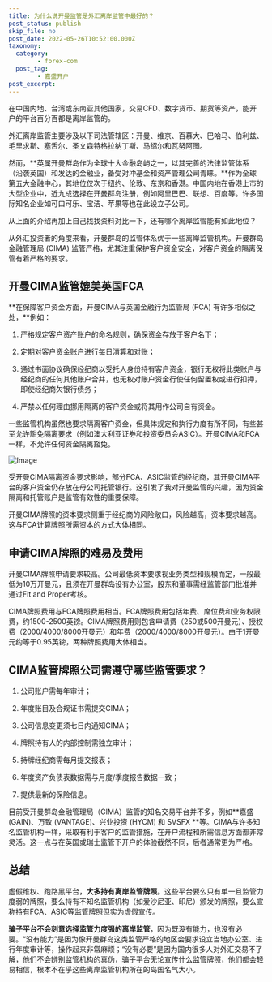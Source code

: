 ```yaml
---
title: 为什么说开曼监管是外汇离岸监管中最好的？
post_status: publish
skip_file: no
post_date: 2022-05-26T10:52:00.000Z
taxonomy:
  category:
        - forex-com
  post_tag:
        - 嘉盛开户
post_excerpt: 
---
```

在中国内地、台湾或东南亚其他国家，交易CFD、数字货币、期货等资产，能开户的平台百分百都是离岸监管的。

外汇离岸监管主要涉及以下司法管辖区：开曼、维京、百慕大、巴哈马、伯利兹、毛里求斯、塞舌尔、圣文森特格拉纳丁斯、马绍尔和瓦努阿图。

然而，**英属开曼群岛作为全球十大金融岛屿之一，以其完善的法律监管体系（沿袭英国）和发达的金融业，备受对冲基金和资产管理公司青睐。**作为全球第五大金融中心，其地位仅次于纽约、伦敦、东京和香港。中国内地在香港上市的大型企业中，近九成选择在开曼群岛注册，例如阿里巴巴、联想、百度等。许多国际知名企业如可口可乐、宝洁、苹果等也在此设立子公司。

从上面的介绍再加上自己找找资料对比一下，还有哪个离岸监管能有如此地位？

从外汇投资者的角度来看，开曼群岛的监管体系优于一些离岸监管机构。开曼群岛金融管理局 (CIMA) 监管严格，尤其注重保护客户资金安全，对客户资金的隔离保管有着严格的要求。

## 开曼CIMA监管媲美英国FCA

**在保障客户资金方面，开曼CIMA与英国金融行为监管局 (FCA) 有许多相似之处，**例如：

1. 严格规定客户资产账户的命名规则，确保资金存放于客户名下；

1. 定期对客户资金账户进行每日清算和对账；

1. 通过书面协议确保经纪商以受托人身份持有客户资金，银行无权将此类账户与经纪商的任何其他账户合并，也无权对账户资金行使任何留置权或进行扣押，即使经纪商欠银行债务；

1. 严禁以任何理由挪用隔离的客户资金或将其用作公司自有资金。

一些监管机构虽然也要求隔离客户资金，但具体规定和执行力度有所不同，有些甚至允许豁免隔离要求（例如澳大利亚证券和投资委员会ASIC）。开曼CIMA和FCA一样，不允许任何资金隔离豁免。

![Image](https://prod-files-secure.s3.us-west-2.amazonaws.com/39ed1227-6d7d-4570-be36-9ccd4a2c4241/bd849744-3fcb-4a37-8312-357962c8f065/image.png?X-Amz-Algorithm=AWS4-HMAC-SHA256&X-Amz-Content-Sha256=UNSIGNED-PAYLOAD&X-Amz-Credential=ASIAZI2LB4662QKGSTWJ%2F20250403%2Fus-west-2%2Fs3%2Faws4_request&X-Amz-Date=20250403T041356Z&X-Amz-Expires=3600&X-Amz-Security-Token=IQoJb3JpZ2luX2VjEHwaCXVzLXdlc3QtMiJHMEUCICpbJRirhgsctPFSo1foQzXftNjZO8ShwOgqHDkjL5eBAiEAu9TNuCeDfR9lkljLA7wpG%2FRME8IiaZhTSSqrFdxlAo4qiAQI5f%2F%2F%2F%2F%2F%2F%2F%2F%2F%2FARAAGgw2Mzc0MjMxODM4MDUiDPzdKeKPzgCRqTHn%2FCrcA5xD1StwFM72Lp2E8IvuVW9F69w7IRGBu1%2BKrZv%2BNjD9AHSIe2vmMQHwguUfH3vCoFi3xPBpwH2EjISXQEBYWrd%2Fexq%2B%2BfeKHzfPQZuFTslLb4qJBtj7RVTLLqii2Xn2CdMRDizOZ4AEKdNV97uVcj6wBsthoO%2F6q8xxqvmThCQue7zufw3v3rmgVYpJyRiSYbZVvBX8WvcKs2K4A139TaZDiUQUfpI4neXqCybrkBalaJar95%2F5wR5CEEdbi1f7LU%2BdQfxc5BJsjzdn7kcbY8O6e4A7pMewnIIzFuF%2F4UW7QbnSQzlp5fQWfFgT56aW7GGinY8lbgHoRzE8Yu0n5EU0Ny%2BzE5s50C74i0w9KxJnmmJCjlFApR4F%2FKOp%2FWrz56uJ1GU2%2Bh5GFZ5a5VHYyopMlJ07sFnnAv0Lc2WFKpb%2BM%2BIL7nsyLII140eIgWA8zlJPl85Xe2%2BdWWzEeY0bBur%2BxkJic9nTOrCT8GX4wHjgw3t%2BinAjc98G3nPPbixBcKAw34xWZPq2c%2Byx4hlX7UCuDmiB5EDFQN28yXC7ythc29J0%2Fl0yZFn7zB6QkTSXEmZNhXRBbWu%2BlTAWta2sIQHwBkCeSOVK6gcGqMvZ37DWII%2B51dbQib6D7QuIMJOUuL8GOqUBpeZp6Jv%2BPZoGlcl5boZTb%2FDRQ5XzK0B0QLLqAv5c9%2BWtxxfxig2OnV93sG%2FT19zxMwQwrPQNxbjHs6VpMbetAZwAPJIWSFhCEz44x%2BFLx1WSwUirClzag8Hpdb8Iot3DzuuJs7yq8c35Nac7o0iwaBi%2BCL4oApnzfFvyUK78xO5cefy45TJVXrVUvKtsNpVTCAUV8Er0WlK5j8TGLlye7hwDjk25&X-Amz-Signature=17dfe298200f82855054f63226bd447928c1d6d8303f0f90fea1d7a739541aab&X-Amz-SignedHeaders=host&x-id=GetObject)

受开曼CIMA隔离资金要求影响，部分FCA、ASIC监管的经纪商，其开曼CIMA平台的客户资金仍存放在母公司托管银行。这引发了我对开曼监管的兴趣，因为资金隔离和托管账户是监管有效性的重要保障。

开曼CIMA牌照的资本要求侧重于经纪商的风险敞口，风险越高，资本要求越高。这与FCA计算牌照所需资本的方式大体相同。

## **申请CIMA牌照的难易及费用**

开曼CIMA牌照申请要求较高。公司最低资本要求视业务类型和规模而定，一般最低为10万开曼元，且须在开曼群岛设有办公室，股东和董事需经监管部门批准并通过Fit and Proper考核。

CIMA牌照费用与FCA牌照费用相当。FCA牌照费用包括年费、席位费和业务权限费，约1500-2500英镑。CIMA牌照费用则包含申请费（250或500开曼元）、授权费（2000/4000/8000开曼元）和年费（2000/4000/8000开曼元）。由于1开曼元约等于0.95英镑，两种牌照费用大体相当。

## CIMA监管牌照公司需遵守哪些监管要求？

1. 公司账户需每年审计；

1. 年度账目及合规证书需提交CIMA；

1. 公司信息变更须七日内通知CIMA；

1. 牌照持有人的内部控制需独立审计；

1. 持牌经纪商需每月提交报表；

1. 年度资产负债表数据需与月度/季度报告数据一致；

1. 提供最新的保险信息。

目前受开曼群岛金融管理局（CIMA）监管的知名交易平台并不多，例如**嘉盛 (GAIN)、万致 (VANTAGE)、兴业投资 (HYCM) 和 SVSFX **等。CIMA与许多知名监管机构一样，采取有利于客户的监管措施，在开户流程和所需信息方面都非常灵活。这一点与在英国或瑞士监管下开户的体验截然不同，后者通常更为严格。

## 总结

虚假维权、跑路黑平台，**大多持有离岸监管牌照**。这些平台要么只有单一且监管力度弱的牌照，要么持有不知名监管机构（如爱沙尼亚、印尼）颁发的牌照，要么宣称持有FCA、ASIC等监管牌照但实为虚假宣传。

**骗子平台不会刻意选择监管力度强的离岸监管**，因为既没有能力，也没有必要。“没有能力”是因为像开曼群岛这类监管严格的地区会要求设立当地办公室、进行年度审计等，操作起来非常麻烦；“没有必要”是因为国内很多人对外汇交易不了解，他们不会辨别监管机构的真伪，骗子平台无论宣传什么监管牌照，他们都会轻易相信，根本不在乎这些离岸监管机构所在的岛国名气大小。